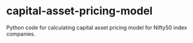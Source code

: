 # capital-asset-pricing-model
Python code for calculating capital asset pricing model for  Nifty50 index companies.

